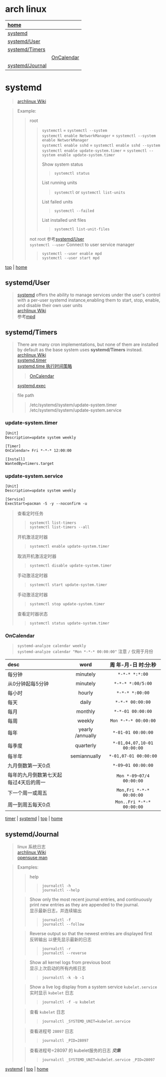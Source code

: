 # arch linux

| [home](index.md#archlinux)         |                           |
| :--------------------------------- | :------------------------ |
| [systemd](#systemd)                |
| [systemd/User](#systemduser)       |
| [systemd/Timers](#systemdtimers)   |
|                                    | [OnCalendar](#oncalendar) |
| [systemd/Journal](#systemdjournal) |

# systemd

> [archlinux Wiki](https://wiki.archlinux.org/title/Systemd)

> Example:
> > root
> > > `systemctl` = `systemctl --system` \
> > > `systemctl enable NetworkManager` = `systemctl --system enable NetworkManager` \
> > > `systemctl enable sshd` = `systemctl enable sshd --system` \
> > > `systemctl enable update-system.timer` = `systemctl --system enable update-system.timer` 
> > >
> > > Show system status
> > > > `systemctl status`
> > >
> > > List running units
> > > > `systemctl` or `systemctl list-units`
> > >
> > > List failed units
> > > > `systemctl --failed`
> > >
> > > List installed unit files
> > > > `systemctl list-unit-files`
> >
> > not root 参考[systemd/User](#systemduser) \
> > `systemctl --user` Connect to user service manager
> > > `systemctl --user enable mpd` \
> > > `systemctl --user start mpd`

[top](#arch-linux) | [home](index.md)

## systemd/User

> [systemd](#systemd) offers the ability to manage services under the user's control with a per-user systemd instance,enabling them to start, stop, enable, and disable their own user units\
> [archlinux Wiki](https://wiki.archlinux.org/title/Systemd/User)\
> 参考[mpd](linux/arch/mpd.md)

## systemd/Timers

> There are many cron implementations, but none of them are installed by default as the base system uses **systemd/Timers** instead. \
> [archlinux Wiki](https://wiki.archlinux.org/title/Systemd/Timers)\
> [systemd.timer](https://man.archlinux.org/man/systemd.timer.5)\
> [systemd.time 执行时间策略](https://man.archlinux.org/man/systemd.time.7)
> > [OnCalendar](#oncalendar)
> 
> [systemd.exec ](https://man.archlinux.org/man/systemd.exec.5)

> file path
> > /etc/systemd/system/update-system.timer \
> > /etc/systemd/system/update-system.service

### update-system.timer

```
[Unit]
Description=update system weekly

[Timer]
OnCalendar= Fri *-*-* 12:00:00

[Install]
WantedBy=timers.target
```

### update-system.service

```
[Unit]
Description=update system weekly

[Service]
ExecStart=pacman -S -y --noconfirm -u
```

> 查看定时任务
> > `systemctl list-timers` \
> > `systemctl list-timers --all`
>
> 开机激活定时器 
> > `systemctl enable update-system.timer` 
> 
> 取消开机激活定时器 
> > `systemctl disable update-system.timer` 
> 
> 手动激活定时器 
> > `systemctl start update-system.timer` 
> 
> 手动激活定时器
> > `systemctl stop update-system.timer`
> 
> 查看定时器状态 
> > `systemctl status update-system.timer`

### OnCalendar

> `systemd-analyze calendar weekly` \
> `systemd-analyze calendar "Mon *-*-* 00:00:00"`
> 注意 `/` 仅用于月份

| desc                                  |       word       |    周 年-月-日 时:分:秒     |
| :------------------------------------ | :--------------: | :-------------------------: |
| 每分钟                                |     minutely     |       `*-*-* *:*:00`        |
| 从0分钟起每5分钟                      |     minutely     |      `*-*-* *:00/5:00`      |
| 每小时                                |      hourly      |       `*-*-* *:00:00`       |
| 每天                                  |      daily       |      `*-*-* 00:00:00`       |
| 每月                                  |     monthly      |      `*-*-01 00:00:00`      |
| 每周                                  |      weekly      |    `Mon *-*-* 00:00:00`     |
| 每年                                  | yearly /annually |     `*-01-01 00:00:00`      |
| 每季度                                |    quarterly     | `*-01,04,07,10-01 00:00:00` |
| 每半年                                |   semiannually   |    `*-01,07-01 00:00:00`    |
| 九月倒数第一天0点                     |                  |     `*-09~01 00:00:00`      |
| 每年的九月倒数第七天起每过4天后的周一 |                  |  `Mon *-09~07/4 00:00:00`   |
| 下一个周一或周五                      |                  |  `Mon,Fri *-*-* 00:00:00`   |
| 周一到周五每天0点                     |                  |  `Mon..Fri *-*-* 00:00:00`  |

[timer](#systemdtimers) | [systemd](#systemd) | [top](#arch-linux) | [home](index.md)

## systemd/Journal

> linux 系统日志 \
> [archlinux Wiki](https://wiki.archlinux.org/title/Systemd/Journal) \
> [opensuse man](https://www.freedesktop.org/software/systemd/man/journalctl.html#)

> Examples:
> > help
> > > `journalctl -h` \
> > > `journalctl --help`
> 
> > Show only the most recent journal entries, and continuously print new entries as they are appended to the journal. \
> > 显示最新日志，并连续输出
> > > `journalctl -f` \
> > > `journalctl --follow`
>  
> > Reverse output so that the newest entries are displayed first \
> > 反转输出 以便先显示最新的日志
> > > `journalctl -r` \
> > > `journalctl --reverse`
>  
> > Show all kernel logs from previous boot \
> > 显示上次启动的所有内核日志
> > > `journalctl -k -b -1`
>  
> > Show a live log display from a system service `kubelet.service` \
> > 实时显示 `kubelet` 日志
> > > `journalctl -f -u kubelet`
>  
> > 查看 `kubelet` 日志
> > > `journalctl _SYSTEMD_UNIT=kubelet.service`
> 
> > 查看进程号 `28097` 日志
> > > `journalctl _PID=28097`
>  
> > 查看进程号=28097 的 kubelet服务的日志 ***交集***
> > > `journalctl _SYSTEMD_UNIT=kubelet.service _PID=28097`

[systemd](#systemd) | [top](#arch-linux) | [home](index.md)